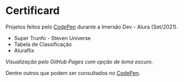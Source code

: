 # Certificard
Projetos feitos pelo [CodePen](https://codepen.io/vichf) durante a Imersão Dev - Alura (Set/2021).
- Super Trunfo - Steven Universe
- Tabela de Classificação
- Aluraflix

_Visualização pelo GitHub Pages com opção de tema escuro._

Dentre outros que podem ser consultados no [CodePen](https://codepen.io/vichf).
